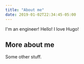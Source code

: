 ```yaml
---
title: "About me"
date: 2019-01-02T22:34:45-05:00
---
```


I'm an engineer! Hello! I love Hugo!

## More about me

Some other stuff.